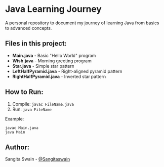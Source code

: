 # Java Learning Journey

A personal repository to document my journey of learning Java from basics to advanced concepts.

## Files in this project:

- **Main.java** - Basic "Hello World" program
- **Wish.java** - Morning greeting program
- **Star.java** - Simple star pattern
- **LeftHalfPyramid.java** - Right-aligned pyramid pattern
- **RightHalfPyramid.java** - Inverted star pattern

## How to Run:

1. Compile: `javac FileName.java`
2. Run: `java FileName`

Example:
```
javac Main.java
java Main
```

## Author:
Sangita Swain - [@Sangitaswain](https://github.com/Sangitaswain)
